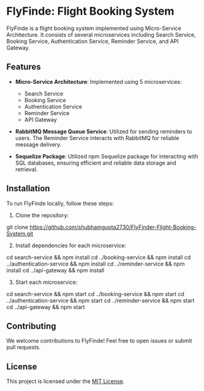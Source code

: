 # FlyFinde: Flight Booking System

FlyFinde is a flight booking system implemented using Micro-Service Architecture. It consists of several microservices including Search Service, Booking Service, Authentication Service, Reminder Service, and API Gateway.

## Features

- **Micro-Service Architecture**: Implemented using 5 microservices:
  - Search Service
  - Booking Service
  - Authentication Service
  - Reminder Service
  - API Gateway

- **RabbitMQ Message Queue Service**: Utilized for sending reminders to users. The Reminder Service interacts with RabbitMQ for reliable message delivery.

- **Sequelize Package**: Utilized npm Sequelize package for interacting with SQL databases, ensuring efficient and reliable data storage and retrieval.

## Installation

To run FlyFinde locally, follow these steps:

1. Clone the repository:

git clone https://github.com/shubhamgupta2730/FlyFinder-Flight-Booking-System.git


2. Install dependencies for each microservice:

cd search-service && npm install
cd ../booking-service && npm install
cd ../authentication-service && npm install
cd ../reminder-service && npm install
cd ../api-gateway && npm install


3. Start each microservice:

cd search-service && npm start
cd ../booking-service && npm start
cd ../authentication-service && npm start
cd ../reminder-service && npm start
cd ../api-gateway && npm start


## Contributing

We welcome contributions to FlyFinde! Feel free to open issues or submit pull requests.

## License

This project is licensed under the [MIT License](LICENSE).
